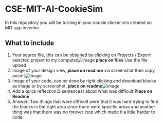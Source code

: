 # CSE-MIT-AI-CookieSim

In this repository you will be turning in your cookie clicker sim created on MIT app inventor

## What to include

1. Your source file, this can be obtained by clicking on Projects / Export selected project to my computer![image](https://github.com/user-attachments/assets/f99cff16-16e3-4e1e-afc7-9da69f0e47f4) __place on files__ Use the file upload
2. Image of your design view, __place on read me__ via screenshot then copy paste ![image](https://github.com/user-attachments/assets/d8121dfd-e874-4847-8d25-c152e94543ae)
3. Image of your code, can be done by right clicking and download blocks as image or by screenshot, __place on readme__![image](https://github.com/user-attachments/assets/6cae156b-0b6e-4155-8839-5e8e7d6fd228)
4. Add a quick reflection(2 sentences) about what was difficult __Place on Readme__
5. Answer: Two things that were difficult were that it was hard trying to find the blocks in the right area since there were specific areas and another thing was that there was no forever loop which made it a little harder to code






